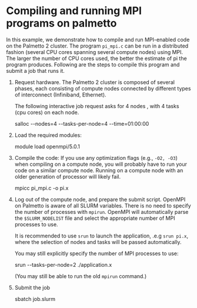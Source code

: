# Compiling and running MPI programs on palmetto

In this example, we demonstrate how to compile and run MPI-enabled
code on the Palmetto 2 cluster.  The program `pi_mpi.c` can be run
in a distributed fashion (several CPU cores spanning several compute
nodes) using MPI. The larger the number of CPU cores used, the
better the estimate of pi the program produces. Following are the
steps to compile this program and submit a job that runs it.

1.  Request hardware.
    The Palmetto 2 cluster is composed of several phases, each
    consisting of compute nodes connected by different types of
    interconnect (Infiniband, Ethernet).  

    The following interactive job request asks for 4 nodes , with 4 tasks 
    (cpu cores) on each node.

	salloc --nodes=4 --tasks-per-node=4 --time=01:00:00

2.  Load the required modules:

	module load openmpi/5.0.1

2.  Compile the code:
    If you use any optimization flags (e.g., `-O2, -O3`) when
    compiling on a compute node, you will probably have to run your
    code on a similar compute node.  Running on a compute node with
    an older generation of processor will likely fail.

	mpicc pi_mpi.c -o pi.x

3.  Log out of the compute node, and prepare the submit script.
    OpenMPI on Palmetto is aware of all SLURM variables.  There is
    no need to specify the number of processes with `mpirun`.
    OpenMPI will automatically parse the `$SLURM_NODELIST` file and
    select the appropriate number of MPI processes to use.  
    
    It is recommended to use `srun` to launch the application, .e.g `srun pi.x`,
    where the selection of nodes and tasks will be passed automatically.

    You may still explicitly specify the number of MPI processes to use:

	srun --tasks-per-node=2 ./application.x

    (You may still be able to run the old `mpirun` command.)

4.  Submit the job

	sbatch job.slurm
